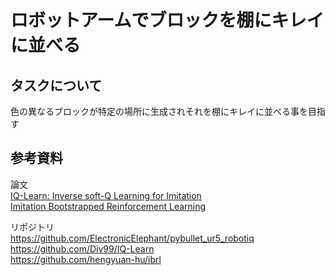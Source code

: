 # ロボットアームでブロックを棚にキレイに並べる

## タスクについて
色の異なるブロックが特定の場所に生成されそれを棚にキレイに並べる事を目指す
## 参考資料
論文  
[ IQ-Learn: Inverse soft-Q Learning for Imitation](https://arxiv.org/abs/2106.12142)  
[Imitation Bootstrapped Reinforcement Learning](https://arxiv.org/abs/2311.02198v4)  

リポジトリ  
https://github.com/ElectronicElephant/pybullet_ur5_robotiq  
https://github.com/Div99/IQ-Learn  
https://github.com/hengyuan-hu/ibrl